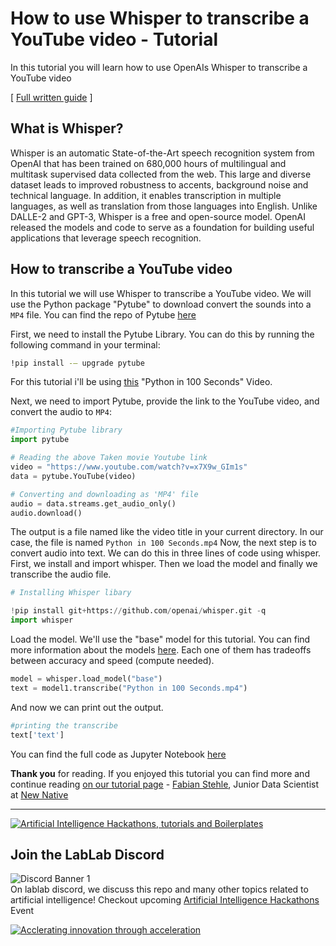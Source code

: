 # How to use Whisper to transcribe a YouTube video - Tutorial
In this tutorial you will learn how to use OpenAIs Whisper to transcribe a YouTube video

[ [Full written guide](https://lablab.ai/t/whisper-transcribe-youtube-video) ]

## What is Whisper?

Whisper is an automatic State-of-the-Art speech recognition system from OpenAI that has been trained on 
680,000 hours 
of multilingual and multitask supervised data collected from the web. This large and diverse 
dataset leads to improved robustness to accents, background noise and technical language. In 
addition, it enables transcription in multiple languages, as well as translation from those 
languages into English. Unlike DALLE-2 and GPT-3, Whisper is a free and open-source model. OpenAI released
 the models and code to serve as a foundation for building useful
applications that leverage speech recognition.

## How to transcribe a YouTube video

In this tutorial we will use Whisper to transcribe a YouTube video. We will use the Python package "Pytube" to 
download convert the sounds into a `MP4` file. You can find the repo of Pytube [here](https://github.com/pytube/pytube)

First, we need to install the Pytube Library. You can do this by running the following command in your terminal:

```bash
!pip install -— upgrade pytube
```

For this tutorial i'll be using [this](https://www.youtube.com/watch?v=x7X9w_GIm1s) "Python in 100 Seconds" Video. 

Next, we need to import Pytube, provide the link to the YouTube video, and convert the audio to `MP4`:

```python
#Importing Pytube library
import pytube

# Reading the above Taken movie Youtube link
video = "https://www.youtube.com/watch?v=x7X9w_GIm1s"
data = pytube.YouTube(video)

# Converting and downloading as 'MP4' file
audio = data.streams.get_audio_only()
audio.download()
```

The output is a file named like the video title in your current directory. In our case, the file is named `Python in 100 Seconds.mp4`
Now, the next step is to convert audio into text. We can do this in three lines of code using whisper. First, we install and import 
whisper. Then we load the model and finally we transcribe the audio file.

```python
# Installing Whisper libary

!pip install git+https://github.com/openai/whisper.git -q
import whisper
```

Load the model. We'll use the "base" model for this tutorial. You can find more information about the 
models [here](https://github.com/openai/whisper/blob/main/model-card.md). Each one of them has tradeoffs between 
accuracy and speed (compute needed).

```python
model = whisper.load_model("base")
text = model1.transcribe("Python in 100 Seconds.mp4")
```

And now we can print out the output.

```python
#printing the transcribe
text['text']
```

You can find the full code as Jupyter Notebook [here](https://github.com/lablab-ai/How-to-use-OpenAIs-Whisper-Tutorial/blob/main/whisper-tutorial.ipynb)

**Thank you** for reading. If you enjoyed this tutorial you can find more and continue reading 
[on our tutorial page](https://lablab.ai/t/) - [Fabian Stehle](https://github.com/ezzcodeezzlife), 
Junior Data Scientist at [New Native](https://newnative.ai/)

---

[![Artificial Intelligence Hackathons, tutorials and Boilerplates](https://storage.googleapis.com/lablab-static-eu/images/github/lablab-banner.jpg)](https://lablab.ai)

## Join the LabLab Discord

![Discord Banner 1](https://discordapp.com/api/guilds/877056448956346408/widget.png?style=banner1)  
On lablab discord, we discuss this repo and many other topics related to artificial intelligence! Checkout upcoming [Artificial Intelligence Hackathons](https://lablab.ai) Event


[![Acclerating innovation through acceleration](https://storage.googleapis.com/lablab-static-eu/images/github/nn-group-loggos.jpg)](https://newnative.ai)

